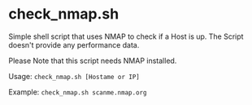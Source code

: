 # check_nmap.sh
Simple shell script that uses NMAP to check if a Host is up. The Script doesn't provide any performance data.

Please Note that this script needs NMAP installed. 

Usage:
`check_nmap.sh [Hostame or IP]`

Example:
`check_nmap.sh scanme.nmap.org`
